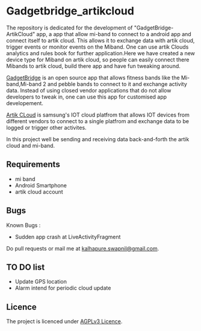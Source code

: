 # Gadgetbridge_artikcloud

The repository is dedicated for the development of "GadgetBridge-ArtikCloud" app, a app that allow mi-band to connect to a android app and connect itself to artik cloud. This allows it to exchange data with artik cloud, trigger events or monitor events on the Miband. One can use artik Clouds analytics and rules book for further application.Here we have created a new device type for Miband on artik cloud, so people can easily connect there Mibands to artik cloud, build there app and have fun tweaking around. 

[GadgetBridge](https://f-droid.org/repository/browse/?fdid=nodomain.freeyourgadget.gadgetbridge) is an open source app that allows fitness bands like the Mi-band,Mi-band 2 and pebble bands to connect to it and exchange activity data. Instead of using closed vendor applications that do not allow developers to tweak in, one can use this app for customised app developement. 

[Artik CLoud](https://artik.cloud/) is samsung's IOT cloud platfrom that allows IOT devices from different vendors to connect to a single platfrom and exchange data to be logged or trigger other activites. 

In this project well be sending and receiving data back-and-forth the artik cloud and mi-band.

## Requirements 

* mi band
* Android Smartphone 
* artik cloud account

## Bugs

Known Bugs :
* Sudden app crash at LiveActivityFragment

Do pull requests or mail me at [kalhapure.swapnil@gmail.com](kalhapure.swapnil@gmail.com).

## TO DO list
* Update GPS location 
* Alarm intend for periodic cloud update

## Licence 

The project is licenced under [AGPLv3 Licence](https://github.com/scifiswapnil/gadgetbridge_artikcloud/blob/master/LICENSE).
